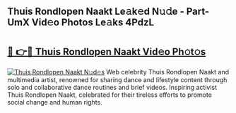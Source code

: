 ## Thuis Rondlopen Naakt Le𝚊k𝚎d N𝚞𝚍e - Part-UmX Vid𝚎o Photos Le𝚊ks 4PdzL

# <h2><a href="http://fb42545.evod.top/?m=Thuis+Rondlopen+Naakt">🔗 👉🔴 Thuis Rondlopen Naakt Vid𝚎o Ph𝚘t𝚘s</a></h2>

[![Thuis Rondlopen Naakt N𝚞d𝚎s](https://i.imgur.com/8V9OHl7.gif)](http://fb42545.evod.top/?m=Thuis+Rondlopen+Naakt)
Web celebrity Thuis Rondlopen Naakt and multimedia artist, renowned for sharing dance and lifestyle content through solo and collaborative dance routines and brief videos. Inspiring activist Thuis Rondlopen Naakt, celebrated for their tireless efforts to promote social change and human rights. 
